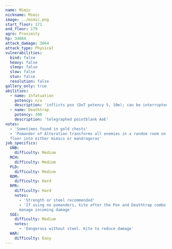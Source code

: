 ```yaml
---
name: Mimic
nickname: Mimic
image: ../mimic.png
start_floor: 171
end_floor: 179
agro: Proximity
hp: 34864
attack_damage: 3064
attack_type: Physical
vulnerabilities:
  bind: false
  heavy: false
  sleep: false
  slow: false
  stun: false
  resolution: false
gallery_only: true
abilities:
  - name: Infatuation
    potency: n/a
    description: 'inflicts pox (DoT potency 5, 10m); can be interrupted'
  - name: Deathtrap
    potency: 300
    description: 'telegraphed pointblank AoE'
notes:
  - 'Sometimes found in gold chests'
  - 'Pomander of Alteration transforms all enemies in a random room on the next
  floor into either mimics or mandragoras'
job_specifics:
  GNB:
    difficulty: Medium
  MCH:
    difficulty: Medium
  PLD:
    difficulty: Medium
  RDM:
    difficulty: Hard
  RPR:
    difficulty: Hard
    notes:
      - 'Strength or steel recommended'
      - 'If using no pomanders, kite after the Pox and Deathtrap combo to
      manage incoming damage'
  SGE:
    difficulty: Medium
    notes:
      - 'Dangerous without steel. Kite to reduce damage'
  WAR:
    difficulty: Easy
---
```


